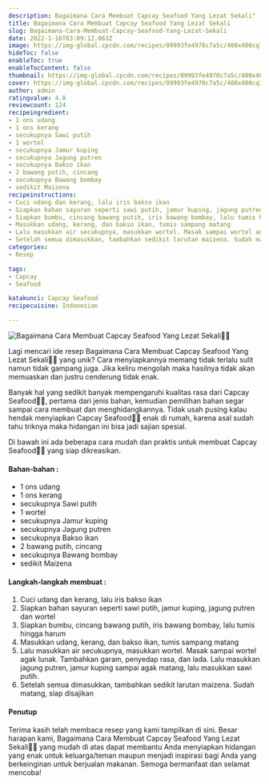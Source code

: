 ```yaml
---
description: Bagaimana Cara Membuat Capcay Seafood Yang Lezat Sekali"
title: Bagaimana Cara Membuat Capcay Seafood Yang Lezat Sekali
slug: Bagaimana-Cara-Membuat-Capcay-Seafood-Yang-Lezat-Sekali
date: 2022-1-16T03:09:12.063Z
image: https://img-global.cpcdn.com/recipes/09993fe4970c7a5c/400x400cq70/photo.jpg
hideToc: false
enableToc: true
enableTocContent: false
thumbnail: https://img-global.cpcdn.com/recipes/09993fe4970c7a5c/400x400cq70/photo.jpg
cover: https://img-global.cpcdn.com/recipes/09993fe4970c7a5c/400x400cq70/photo.jpg
author: admin
ratingvalue: 4.8
reviewcount: 124
recipeingredient:
- 1 ons udang
- 1 ons kerang
- secukupnya Sawi putih
- 1 wortel
- secukupnya Jamur kuping
- secukupnya Jagung putren
- secukupnya Bakso ikan
- 2 bawang putih, cincang
- secukupnya Bawang bombay
- sedikit Maizena
recipeinstructions:
- Cuci udang dan kerang, lalu iris bakso ikan
- Siapkan bahan sayuran seperti sawi putih, jamur kuping, jagung putren dan wortel
- Siapkan bumbu, cincang bawang putih, iris bawang bombay, lalu tumis hingga harum
- Masukkan udang, kerang, dan bakso ikan, tumis sampang matang
- Lalu masukkan air secukupnya, masukkan wortel. Masak sampai wortel agak lunak. Tambahkan garam, penyedap rasa, dan lada. Lalu masukkan jagung putren, jamur kuping sampai agak matang, lalu masukkan sawi putih.
- Setelah semua dimasukkan, tambahkan sedikit larutan maizena. Sudah matang, siap disajikan
categories:
- Resep

tags:
- Capcay
- Seafood

katakunci: Capcay Seafood
recipecuisine: Indonesian

---
```


![Bagaimana Cara Membuat Capcay Seafood Yang Lezat Sekali👩‍🍳](https://img-global.cpcdn.com/recipes/09993fe4970c7a5c/400x400cq70/photo.jpg)

Lagi mencari ide resep Bagaimana Cara Membuat Capcay Seafood Yang Lezat Sekali👩‍🍳 yang unik? Cara menyiapkannya memang tidak terlalu sulit namun tidak gampang juga. Jika keliru mengolah maka hasilnya tidak akan memuaskan dan justru cenderung tidak enak.

Banyak hal yang sedikit banyak mempengaruhi kualitas rasa dari Capcay Seafood👩‍🍳, pertama dari jenis bahan, kemudian pemilihan bahan segar sampai cara membuat dan menghidangkannya. Tidak usah pusing kalau hendak menyiapkan Capcay Seafood👩‍🍳 enak di rumah, karena asal sudah tahu triknya maka hidangan ini bisa jadi sajian spesial.

Di bawah ini ada beberapa cara mudah dan praktis untuk membuat Capcay Seafood👩‍🍳 yang siap dikreasikan.

<!--inarticleads1-->

#### Bahan-bahan :

- 1 ons udang
- 1 ons kerang
- secukupnya Sawi putih
- 1 wortel
- secukupnya Jamur kuping
- secukupnya Jagung putren
- secukupnya Bakso ikan
- 2 bawang putih, cincang
- secukupnya Bawang bombay
- sedikit Maizena

<!--inarticleads2-->

#### Langkah-langkah membuat :

1. Cuci udang dan kerang, lalu iris bakso ikan
1. Siapkan bahan sayuran seperti sawi putih, jamur kuping, jagung putren dan wortel
1. Siapkan bumbu, cincang bawang putih, iris bawang bombay, lalu tumis hingga harum
1. Masukkan udang, kerang, dan bakso ikan, tumis sampang matang
1. Lalu masukkan air secukupnya, masukkan wortel. Masak sampai wortel agak lunak. Tambahkan garam, penyedap rasa, dan lada. Lalu masukkan jagung putren, jamur kuping sampai agak matang, lalu masukkan sawi putih.
1. Setelah semua dimasukkan, tambahkan sedikit larutan maizena. Sudah matang, siap disajikan

#### Penutup

Terima kasih telah membaca resep yang kami tampilkan di sini. Besar harapan kami, Bagaimana Cara Membuat Capcay Seafood Yang Lezat Sekali👩‍🍳 yang mudah di atas dapat membantu Anda menyiapkan hidangan yang enak untuk keluarga/teman maupun menjadi inspirasi bagi Anda yang berkeinginan untuk berjualan makanan. Semoga bermanfaat dan selamat mencoba!
